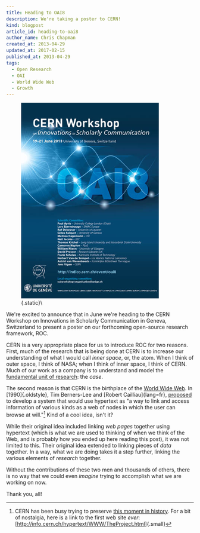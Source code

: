 ```yaml
---
title: Heading to OAI8
description: We're taking a poster to CERN!
kind: blogpost
article_id: heading-to-oai8
author_name: Chris Chapman
created_at: 2013-04-29
updated_at: 2017-02-15
published_at: 2013-04-29
tags:
  - Open Research
  - OAI
  - World Wide Web
  - Growth
---
```


<figure class="aside img">

![Poster for OAI8 (CERN Workshop on Innovations in Scholarly Communication](OAI8_logo_2.jpg){.static}\

</figure>

We're excited to announce that in June we're heading to the CERN
Workshop on Innovations in Scholarly Communication in Geneva, Switzerland to
present a poster on our forthcoming open-source research framework, ROC.

CERN is a very appropriate place for us to introduce ROC for two reasons.
First, much of the research that is being done at CERN is to increase our
understanding of what I would call _inner space_, or, the atom. When I think of
outer space, I think of NASA; when I think of inner space, I think of CERN.
Much of our work as a company is to understand and model the [fundamental unit
of research][case]: the _case_.

<!--MORE-->

The second reason is that CERN is the birthplace of the [World Wide Web][www].
In [1990]{.oldstyle}, Tim Berners-Lee and [Robert Cailliau]{lang=fr},
[proposed][proposal] to develop a system that would use hypertext as "a way to
link and access information of various kinds as a web of nodes in which the
user can browse at will."[^first-website] Kind of a cool idea, isn't it?

While their original idea included linking _web pages_ together using hypertext
(which is what we are used to thinking of when we think of the Web, and is
probably how you ended up here reading this post), it was not limited to this.
Their original idea extended to linking pieces of _data_ together. In a way,
what we are doing takes it a step further, linking the various elements of
_research_ together.

Without the contributions of these two men and thousands of others, there is no
way that we could even _imagine_ trying to accomplish what we are working on
now.

Thank you, all!

[case]: </research/process/#sec:unit-of-research> "Pentandra → Research 101 → Unit of Research"
[www]: <http://en.wikipedia.org/wiki/World_Wide_Web> "World Wide Web on Wikipedia"
[proposal]: <http://www.w3.org/Proposal.html> "Proposal for the World Wide Web"

[^first-website]: 

    CERN has been busy trying to preserve [this moment in
    history](http://info.cern.ch/). For a bit of nostalgia, here is a link to
    the first web site _ever_:
    [<http://info.cern.ch/hypertext/WWW/TheProject.html>]{.small}
